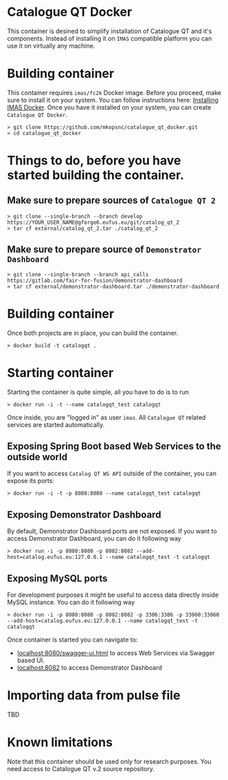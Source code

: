 # Catalogue QT Docker

This container is desined to simplify installation of Catalogue QT and it's components. Instead of installing it on `IMAS` compatible platform you can use it on virtually any machine.

# Building container

This container requires `imas/fc2k` Docker image. Before you proceed, make sure to install it on your system. You can follow instructions here: [Installing IMAS Docker](https://docs.psnc.pl/display/WFMS/IMAS+@+Docker). Once you have it installed on your system, you can create `Catalogue QT Docker`.

```
> git clone https://github.com/mkopsnc/catalogue_qt_docker.git
> cd catalogue_qt_docker
```

# Things to do, before you have started building the container.

## Make sure to prepare sources of `Catalogue QT 2`

```
> git clone --single-branch --branch develop https://YOUR_USER_NAME@gforge6.eufus.eu/git/catalog_qt_2 
> tar cf external/catalog_qt_2.tar ./catalog_qt_2
```

## Make sure to prepare source of `Demonstrator Dashboard`

```
> git clone --single-branch --branch api_calls https://gitlab.com/fair-for-fusion/demonstrator-dashboard
> tar cf external/demonstrator-dashboard.tar ./demonstrator-dashboard
```

# Building container

Once both projects are in place, you can build the container.

```
> docker build -t catalogqt .
```

# Starting container

Starting the container is quite simple, all you have to do is to run

```
> docker run -i -t --name catalogqt_test catalogqt
```
Once inside, you are "logged in" as user `imas`. All `Catalogue QT` related services are started automatically.

## Exposing Spring Boot based Web Services to the outside world

If you want to access `Catalog QT WS API` outside of the container, you can expose its ports:

```
> docker run -i -t -p 8080:8080 --name catalogqt_test catalogqt
```

## Exposing Demonstrator Dashboard

By default, Demonstrator Dashboard ports are not exposed. If you want to access Demonstrator Dashboard, you can do it following way

```
> docker run -i -p 8080:8080 -p 8082:8082 --add-host=catalog.eufus.eu:127.0.0.1 --name catalogqt_test -t catalogqt
```

## Exposing MySQL ports

For development purposes it might be useful to access data directly inside MySQL instance. You can do it following way

```
> docker run -i -p 8080:8080 -p 8082:8082 -p 3306:3306 -p 33060:33060 --add-host=catalog.eufus.eu:127.0.0.1 --name catalogqt_test -t catalogqt
```

Once container is started you can navigate to:

- [localhost:8080/swagger-ui.html](http://localhost:8080/swagger-ui.html) to access Web Services via Swagger based UI.
- [localhost:8082](http://localhost:8082) to access Demonstrator Dashboard

# Importing data from pulse file

TBD

# Known limitations

Note that this container should be used only for research purposes. You need access to Catalogue QT v.2 source repository.
